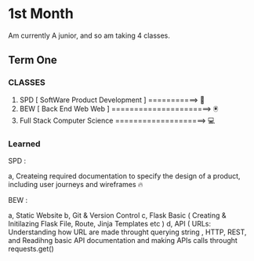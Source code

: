 # 1st Month

Am currently A junior, and so am taking 4 classes.

## Term One

### CLASSES 

1. SPD [ SoftWare Product Development ] ===========>  📱
2. BEW [ Back End Web Web ]  ======================>  🖲
3. Full Stack Computer Science ====================>  💻

### Learned 

SPD : 
      
a, Createing required documentation to specify the design of a product, including user journeys and wireframes 🔥
      
BEW : 

a, Static Website
b, Git & Version Control
c, Flask Basic ( Creating & Initilazing Flask File, Route, Jinja Templates etc )
d, API ( URLs: Understanding how URL  are made throught querying string , HTTP, REST, and Readihng basic API        documentation and making APIs calls throught requests.get()

